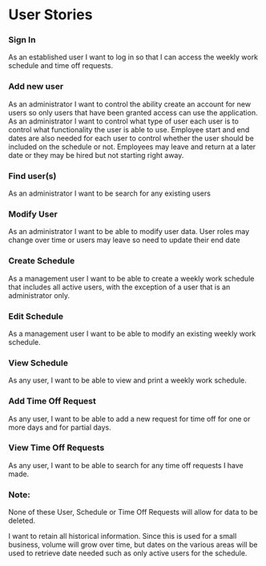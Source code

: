 # User Stories

### Sign In
As an established user I want to log in so that I can access the weekly work schedule and time off requests.

### Add new user
As an administrator I want to control the ability create an account for new users so only users that have been granted access can use the application.  As an administrator I want to control what type of user each user is to control what functionality the user is able to use.  Employee start and end dates are also needed for each user to control whether the user should be included on the schedule or not.  Employees may leave and return at a later date or they may be hired but not starting right away.

### Find user(s)
As an administrator I want to be search for any existing users

### Modify User
As an administrator I want to be able to modify user data.  User roles may change over time or users may leave so need to update their end date

### Create Schedule
As a management user I want to be able to create a weekly work schedule that includes all active users, with the 
exception of a user that is an administrator only.

### Edit Schedule
As a management user I want to be able to modify an existing weekly work schedule.

### View Schedule
As any user, I want to be able to view and print a weekly work schedule.

### Add Time Off Request
As any user, I want to be able to add a new request for time off for one or more days and for partial days.

### View Time Off Requests
As any user, I want to be able to search for any time off requests I have made.

### Note:  
None of these User, Schedule or Time Off Requests will allow for data to be deleted.  

I want to retain all historical information.  Since this is used for a small business, volume will grow over time, but dates on the various areas will be
used to retrieve date needed such as only active users for the schedule.